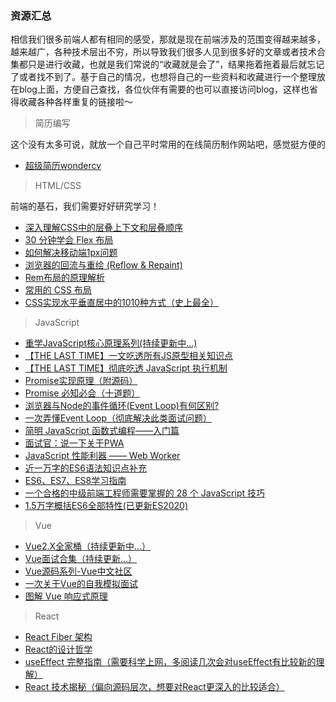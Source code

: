 ### 资源汇总

相信我们很多前端人都有相同的感受，那就是现在前端涉及的范围变得越来越多，越来越广，各种技术层出不穷，所以导致我们很多人见到很多好的文章或者技术合集都只是进行收藏，也就是我们常说的“收藏就是会了”，结果拖着拖着最后就忘记了或者找不到了。基于自己的情况，也想将自己的一些资料和收藏进行一个整理放在blog上面，方便自己查找，各位伙伴有需要的也可以直接访问blog，这样也省得收藏各种各样重复的链接啦～

> 简历编写

这个没有太多可说，就放一个自己平时常用的在线简历制作网站吧，感觉挺方便的

- [超级简历wondercv](https://www.wondercv.com/)

> HTML/CSS

前端的基石，我们需要好好研究学习！

- [深入理解CSS中的层叠上下文和层叠顺序](https://juejin.cn/post/6844903667175260174)
- [30 分钟学会 Flex 布局](https://zhuanlan.zhihu.com/p/25303493)
- [如何解决移动端1px问题](https://juejin.cn/post/6844903877947424782)
- [浏览器的回流与重绘 (Reflow & Repaint)](https://juejin.cn/post/6844903569087266823)
- [Rem布局的原理解析](https://yanhaijing.com/css/2017/09/29/principle-of-rem-layout/)
- [常用的 CSS 布局](https://juejin.cn/post/6844903491891118087#heading-41)
- [CSS实现水平垂直居中的1010种方式（史上最全）](https://segmentfault.com/a/1190000016389031)

> JavaScript

- [重学JavaScript核心原理系列(持续更新中...)](https://mp.weixin.qq.com/mp/homepage?__biz=MzU3NTY4OTUzMg==&hid=3&sn=177f8b6d4f020a9ee422a427d4ec4060)
- [【THE LAST TIME】一文吃透所有JS原型相关知识点](https://juejin.cn/post/6844903984335945736)
- [【THE LAST TIME】彻底吃透 JavaScript 执行机制](https://mp.weixin.qq.com/s/nQgsEQorv00fr4XqU764bA)
- [Promise实现原理（附源码）](https://juejin.cn/post/6844903665686282253)
- [Promise 必知必会（十道题）](https://juejin.cn/post/6844903509934997511)
- [浏览器与Node的事件循环(Event Loop)有何区别?](https://zhuanlan.zhihu.com/p/54882306)
- [一次弄懂Event Loop（彻底解决此类面试问题）](https://juejin.cn/post/6844903764202094606)
- [简明 JavaScript 函数式编程——入门篇](https://juejin.cn/post/6844903936378273799#heading-13)
- [面试官：说一下关于PWA](https://juejin.cn/post/6844904052166230030#heading-0)
- [JavaScript 性能利器 —— Web Worker](https://juejin.cn/post/6844903736238669837#heading-0)
- [近一万字的ES6语法知识点补充](https://juejin.cn/post/6844903775329583112)
- [ES6、ES7、ES8学习指南](https://juejin.cn/post/6844903679976275976#heading-1)
- [一个合格的中级前端工程师需要掌握的 28 个 JavaScript 技巧](https://juejin.cn/post/6844903856489365518)
- [1.5万字概括ES6全部特性(已更新ES2020)](https://juejin.cn/post/6844903959283367950#heading-28)

> Vue

- [Vue2.X全家桶（持续更新中...）](https://mp.weixin.qq.com/mp/homepage?__biz=MzU3NTY4OTUzMg==&hid=1&sn=09fe50436b0bb942a9dbae71811bdd0f)
- [Vue面试合集（持续更新...）](https://mp.weixin.qq.com/mp/homepage?__biz=MzU3NTY4OTUzMg==&hid=2&sn=1b4ea9288b33ebc48d9a755fcc9f9ed4)
- [Vue源码系列-Vue中文社区](https://vue-js.com/learn-vue/)
- [一次关于Vue的自我模拟面试](https://juejin.cn/post/6870374238760894472#heading-0)
- [图解 Vue 响应式原理](https://juejin.cn/post/6857669921166491662)

> React
- [React Fiber 架构](https://zhuanlan.zhihu.com/p/37095662)
- [React的设计哲学](https://www.kancloud.cn/kancloud/react-in-depth/47779)
- [useEffect 完整指南（需要科学上网，多阅读几次会对useEffect有比较新的理解）](https://overreacted.io/zh-hans/a-complete-guide-to-useeffect/)
- [React 技术揭秘（偏向源码层次，想要对React更深入的比较适合）](https://react.iamkasong.com/preparation/idea.html#io%E7%9A%84%E7%93%B6%E9%A2%88)